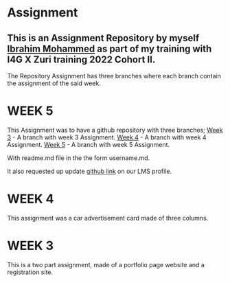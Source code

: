 
# Assignment 

## This is an Assignment Repository by myself [Ibrahim Mohammed](www.github.com/Bandastic018) as part of my training with I4G X Zuri training 2022 Cohort II.

The Repository Assignment has three branches where each branch contain the assignment of the said week.


# WEEK 5

This Assignment was to have a github repository with three branches;
[Week 3](www.github.com/Bandastic018/week3) - A branch with week 3 Assignment.
[Week 4](www.github.com/Bandastic018/week4) - A branch with week 4 Assignment.
[Week 5](www.github.com/Bandastic018/week5) - A branch with week 5 Assignment.

With readme.md file in the the form username.md.

It also requested up update [github link](https://drive.google.com/file/d/1UqTblndQlM2XSGdnl5BCDI-xSuU-6xvM/view?usp=share_link) on our LMS profile.



# WEEK 4

This assignment was a car advertisement card made of three columns.



# WEEK 3
This is a two part assignment, made of a portfolio page website and a registration site.


